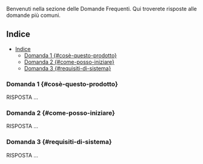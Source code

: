 Benvenuti nella sezione delle Domande Frequenti. Qui troverete risposte alle domande più comuni.

## Indice

- [Indice](#indice)
  - [Domanda 1 {#cosè-questo-prodotto}](#domanda-1-cosè-questo-prodotto)
  - [Domanda 2 {#come-posso-iniziare}](#domanda-2-come-posso-iniziare)
  - [Domanda 3 {#requisiti-di-sistema}](#domanda-3-requisiti-di-sistema)

### Domanda 1 {#cosè-questo-prodotto}

RISPOSTA ...

### Domanda 2 {#come-posso-iniziare}

RISPOSTA ...

### Domanda 3 {#requisiti-di-sistema}

RISPOSTA ...
